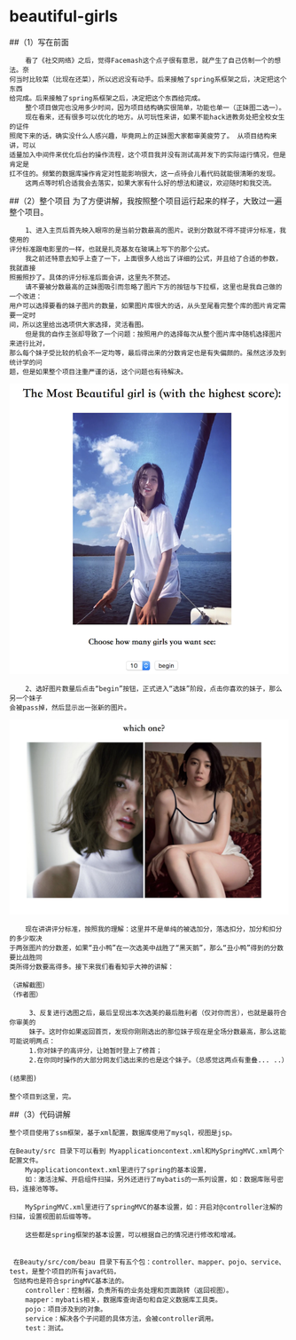 # beautiful-girls

##（1）写在前面

        看了《社交网络》之后，觉得Facemash这个点子很有意思，就产生了自己仿制一个的想法。奈
    何当时比较菜（比现在还菜），所以迟迟没有动手。后来接触了spring系框架之后，决定把这个东西
    给完成。后来接触了spring系框架之后，决定把这个东西给完成。
        整个项目做完也没用多少时间，因为项目结构确实很简单，功能也单一（正妹图二选一）。
        现在看来，还有很多可以优化的地方。从可玩性来讲，如果不能hack进教务处把全校女生的证件
    照爬下来的话，确实没什么人感兴趣，毕竟网上的正妹图大家都审美疲劳了。 从项目结构来讲，可以
    适量加入中间件来优化后台的操作流程，这个项目我并没有测试高并发下的实际运行情况，但是肯定是
    扛不住的。频繁的数据库操作肯定对性能影响很大，这一点待会儿看代码就能很清晰的发现。
        这两点等时机合适我会去落实，如果大家有什么好的想法和建议，欢迎随时和我交流。
    
##（2）整个项目
    为了方便讲解，我按照整个项目运行起来的样子，大致过一遍整个项目。
    
        1、进入主页后首先映入眼帘的是当前分数最高的图片。说到分数就不得不提评分标准，我使用的
    评分标准跟电影里的一样，也就是扎克基友在玻璃上写下的那个公式。
        我之前还特意去知乎上查了一下，上面很多人给出了详细的公式，并且给了合适的参数，我就直接
    照搬照抄了。具体的评分标准后面会讲，这里先不赘述。
        请不要被分数最高的正妹图吸引而忽略了图片下方的按钮与下拉框，这里也是我自己做的一个改进：
    用户可以选择要看的妹子图片的数量，如果图片库很大的话，从头至尾看完整个库的图片肯定需要一定时
    间，所以这里给出选项供大家选择，灵活看图。
        但是我的自作主张却导致了一个问题：按照用户的选择每次从整个图片库中随机选择图片来进行比对，
    那么每个妹子受比较的机会不一定均等，最后得出来的分数肯定也是有失偏颇的。虽然这涉及到统计学的问
    题，但是如果整个项目注重严谨的话，这个问题也有待解决。
    
  ![Image text](https://github.com/lao-zhang/beautiful-girls/blob/master/Beauty/img/1.png)
  
        2、选好图片数量后点击“begin”按钮，正式进入“选妹”阶段，点击你喜欢的妹子，那么另一个妹子
    会被pass掉，然后显示出一张新的图片。
    
  ![Image text](https://github.com/lao-zhang/beautiful-girls/blob/master/Beauty/img/2.png)
    
        现在讲讲评分标准，按照我的理解：这里并不是单纯的被选加分，落选扣分，加分和扣分的多少取决
    于两张图片的分数差，如果“丑小鸭”在一次选美中战胜了“黑天鹅”，那么“丑小鸭”得到的分数要比战胜同
    类所得分数要高得多。接下来我们看看知乎大神的讲解：
    
    （讲解截图）
    （作者图）
    
         3、反复进行选图之后，最后呈现出本次选美的最后胜利者（仅对你而言），也就是最符合你审美的
         妹子。这时你如果返回首页，发现你刚刚选出的那位妹子现在是全场分数最高，那么这能可能说明两点：
         1.你对妹子的高评分，让她暂时登上了榜首；
         2.在你同时操作的大部分网友们选出来的也是这个妹子。（总感觉这两点有重叠... ..）
    
    (结果图)
    
    整个项目到这里，完。
    
    
##（3）代码讲解

    整个项目使用了ssm框架，基于xml配置，数据库使用了mysql，视图是jsp。
    
    在Beauty/src 目录下可以看到 Myapplicationcontext.xml和MySpringMVC.xml两个配置文件。
        Myapplicationcontext.xml里进行了spring的基本设置，
        如：激活注解、开启组件扫描，另外还进行了mybatis的一系列设置，如：数据库账号密码，连接池等等。
        
        MySpringMVC.xml里进行了springMVC的基本设置，如：开启对@controller注解的扫描，设置视图前后缀等等。
        
        这些都是spring框架的基本设置，可以根据自己的情况进行修改和增减。
        
        
     在Beauty/src/com/beau 目录下有五个包：controller、mapper、pojo、service、test，是整个项目的所有java代码，
     包结构也是符合springMVC基本法的。
        controller：控制器，负责所有的业务处理和页面跳转（返回视图）。
        mapper：mybatis相关，数据库查询语句和自定义数据库工具类。
        pojo：项目涉及到的对象。
        service：解决各个子问题的具体方法，会被controller调用。
        test：测试。
        
    
  
  

   
